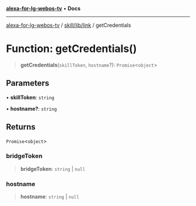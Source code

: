 [**alexa-for-lg-webos-tv**](../../../../README.md) • **Docs**

***

[alexa-for-lg-webos-tv](../../../../modules.md) / [skill/lib/link](../README.md) / getCredentials

# Function: getCredentials()

> **getCredentials**(`skillToken`, `hostname`?): `Promise`\<`object`\>

## Parameters

• **skillToken**: `string`

• **hostname?**: `string`

## Returns

`Promise`\<`object`\>

### bridgeToken

> **bridgeToken**: `string` \| `null`

### hostname

> **hostname**: `string` \| `null`
